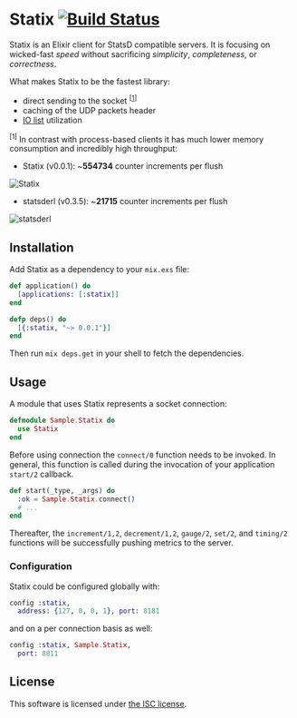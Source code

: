 # Statix [![Build Status](https://travis-ci.org/lexmag/statix.svg)](https://travis-ci.org/lexmag/statix)

Statix is an Elixir client for StatsD compatible servers.
It is focusing on wicked-fast _speed_ without sacrificing _simplicity_, _completeness_, or _correctness_.

What makes Statix to be the fastest library:

  * direct sending to the socket <sup>[[1](#direct-sending)]</sup>
  * caching of the UDP packets header
  * [IO list](http://jlouisramblings.blogspot.se/2013/07/problematic-traits-in-erlang.html) utilization

<sup><a name="direct-sending"></a>[1]</sup> In contrast with process-based clients it has much lower memory consumption and incredibly high throughput:

* Statix (v0.0.1): ~__554734__ counter increments per flush

![Statix](https://www.dropbox.com/s/9618kb09sc6cyh3/statix-v0.0.1.png?raw=1)

* statsderl (v0.3.5): ~__21715__ counter increments per flush

![statsderl](https://www.dropbox.com/s/wt96xmuywka9m4k/statsderl-v0.3.5.png?raw=1)

## Installation

Add Statix as a dependency to your `mix.exs` file:

```elixir
def application() do
  [applications: [:statix]]
end

defp deps() do
  [{:statix, "~> 0.0.1"}]
end
```

Then run `mix deps.get` in your shell to fetch the dependencies.

## Usage

A module that uses Statix represents a socket connection:

```elixir
defmodule Sample.Statix do
  use Statix
end
```

Before using connection the `connect/0` function needs to be invoked.
In general, this function is called during the invocation of your application `start/2` callback.

```elixir
def start(_type, _args) do
  :ok = Sample.Statix.connect()
  # ...
end
```

Thereafter, the `increment/1,2`, `decrement/1,2`, `gauge/2`, `set/2`, and `timing/2` functions will be successfully pushing metrics to the server.

### Configuration

Statix could be configured globally with:

```elixir
config :statix,
  address: {127, 0, 0, 1}, port: 8181
```

and on a per connection basis as well:

```elixir
config :statix, Sample.Statix,
  port: 8811
```

## License

This software is licensed under [the ISC license](LICENSE).
